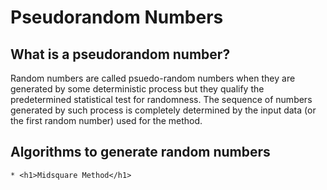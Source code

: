 # Pseudorandom Numbers
## What is a pseudorandom number?
Random numbers are called psuedo-random numbers when they are generated by some deterministic process but they qualify the predetermined statistical test for randomness. The sequence of numbers generated by such process is completely determined by the input data (or the first random number) used for the method.

## Algorithms to generate random numbers
    * <h1>Midsquare Method</h1>
   
  